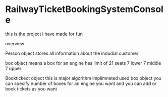 # RailwayTicketBookingSystemConsole


this is the project i have made for fun


overview 

Person object stores all information about the indudial customer 

box object means a box for an engine has limit of 21 seats 7 lower 7 middle 7 upper

Booktickect object this is major algorithm implimneted used box object you can specify number of boxes for an engine you want and you can add or book tickets as you want 